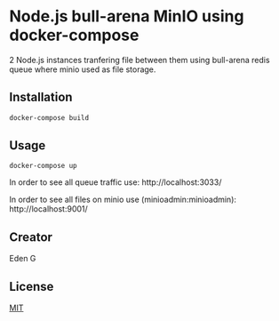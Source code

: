 # Node.js bull-arena MinIO using docker-compose 

2 Node.js instances tranfering file between them using bull-arena redis queue where minio used as file storage.

## Installation
```bash
docker-compose build
```

## Usage

```
docker-compose up
```


In order to see all queue traffic use: 
http://localhost:3033/

In order to see all files on minio use (minioadmin:minioadmin): 
http://localhost:9001/


## Creator
Eden G

## License
[MIT](https://choosealicense.com/licenses/mit/)
